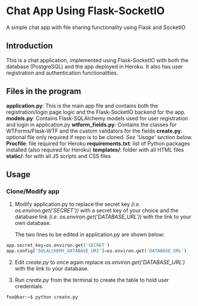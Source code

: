 # Chat App Using Flask-SocketIO

A simple chat app with file sharing functionality using Flask and SocketIO

## Introduction
This is a chat application, implemented using Flask-SocketIO with both the database (PostgreSQL) and the app deployed in Heroku. It also has user registration and authentication functionalities.

## Files in the program
**application.py**: This is the main app file and contains both the registration/login page logic and the Flask-SocketIO backend for the app.
**models.py**: Contains Flask-SQLAlchemy models used for user registration and login in application.py
**wtform_fields.py**: Contains the classes for WTForms/Flask-WTF and the custom validators for the fields
**create.py**: optional file only required if repo is to be cloned. *See 'Usage' section below.*
**Procfile**: file required for Heroku
**requirements.txt**: list of Python packages installed (also required for Heroku)
**templates/**: folder with all HTML files
**static/**: for with all JS scripts and CSS files


## Usage
### Clone/Modify app
1. Modify application.py to replace the secret key *(i.e. os.environ.get('SECRET'))* with a secret key of your choice and the database link *(i.e. os.environ.get('DATABASE_URL'))* with the link to your own database.

    The two lines to be edited in application.py are shown below:
```python
app.secret_key=os.environ.get('SECRET')
app.config['SQLALCHEMY_DATABASE_URI']=os.environ.get('DATABASE_URL')
```
2. Edit *create.py* to once again replace *os.environ.get('DATABASE_URL')* with the link to your database.

3. Run *create.py* from the terminal to create the table to hold user credentials.
    
```console
foo@bar:~$ python create.py
```

